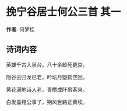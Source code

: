 # 挽宁谷居士何公三首  其一

**作者**: 何梦桂

## 诗词内容

英雄千古入泉台，八十余龄死更哀。

隠谷云归龙已老，吟坛月堕鹤空回。

黄花满地诗人老，青槚成阡吊客来。

白发盖棺公事了，朔风世路正黄埃。

